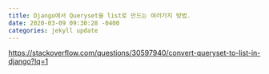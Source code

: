 ```yaml
---
title: Django에서 Queryset을 list로 만드는 여러가지 방법.
date: 2020-03-09 09:30:28 -0400
categories: jekyll update
---
```


https://stackoverflow.com/questions/30597940/convert-queryset-to-list-in-django?lq=1